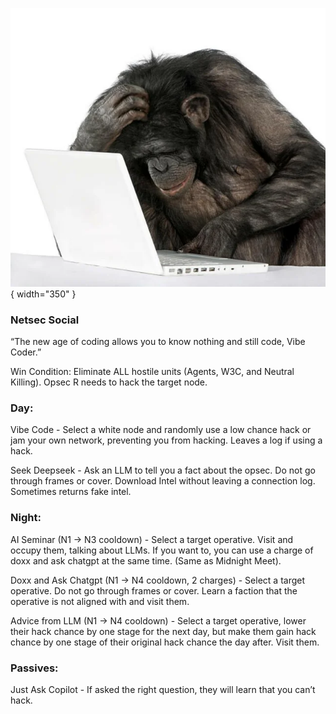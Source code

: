 ![vibecoder.png](Images/vibecoder.png){ width="350" }

### **Netsec Social**

“The new age of coding allows you to know nothing and still code, Vibe Coder.”

Win Condition: Eliminate ALL hostile units (Agents, W3C, and Neutral Killing). Opsec R needs to hack the target node.

### **Day:**

Vibe Code - Select a white node and randomly use a low chance hack or jam your own network, preventing you from hacking. Leaves a log if using a hack.

Seek Deepseek - Ask an LLM to tell you a fact about the opsec. Do not go through frames or cover. Download Intel without leaving a connection log. Sometimes returns fake intel.

### **Night:**

AI Seminar (N1 -> N3 cooldown) - Select a target operative. Visit and occupy them, talking about LLMs. If you want to, you can use a charge of doxx and ask chatgpt at the same time. (Same as Midnight Meet).

Doxx and Ask Chatgpt (N1 -> N4 cooldown, 2 charges) - Select a target operative. Do not go through frames or cover. Learn a faction that the operative is not aligned with and visit them.

Advice from LLM (N1 -> N4 cooldown) - Select a target operative, lower their hack chance by one stage for the next day, but make them gain hack chance by one stage of their original hack chance the day after. Visit them.

### **Passives:**

Just Ask Copilot - If asked the right question, they will learn that you can’t hack.